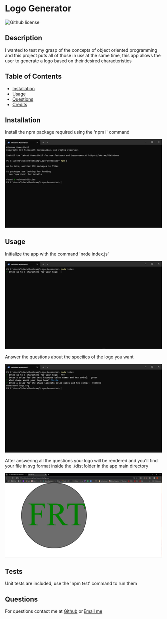 # Logo Generator
![Github license](https://img.shields.io/badge/license-none-blue.svg)
## Description
I wanted to test my grasp of the concepts of object oriented programming and this project puts all of those in use at the same time, this app allows the user to generate a logo based on their desired characteristics
## Table of Contents
- [Installation](#installation)
- [Usage](#usage)
- [Questions](#questions)
- [Credits](#credits)

## Installation
Install the npm package required using the 'npm i' command

![alt-text](./assets/img/ss1.png)

## Usage
Initialize the app with the command 'node index.js'

![alt-text](./assets/img/ss2.png)

Answer the questions about the specifics of the logo you want

![alt-text](./assets/img/ss3.png)

After answering all the questions your logo will be rendered and you'll find your file in svg format inside the ./dist folder in the app main directory

![alt-text](./assets/img/ss4.png)

## Tests
Unit tests are included, use the 'npm test' command to run them
## Questions
For questions contact me at [Github](https://github.com/Venecoderr) or [Email me](mailto:josefrm.55@gmail.com)
